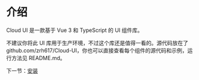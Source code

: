 # 介绍

Cloud UI 是一款基于 Vue 3 和 TypeScript 的 UI 组件库。

不建议你将此 UI 库用于生产环境，不过这个库还是值得一看的。源代码放在了 github.com/zrh617/Cloud-UI，你也可以直接查看每个组件的源代码和示例，运行方法见 README.md。

下一节：[安装](#/doc/install)